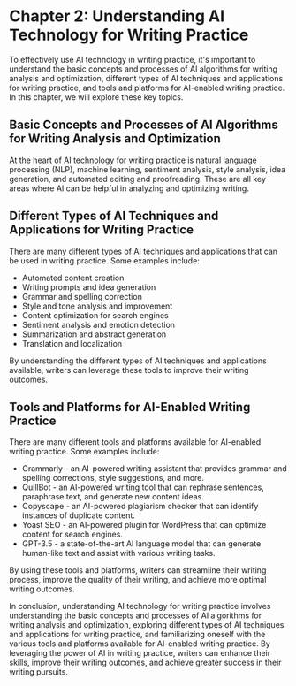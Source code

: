 Chapter 2: Understanding AI Technology for Writing Practice
===========================================================

To effectively use AI technology in writing practice, it's important to understand the basic concepts and processes of AI algorithms for writing analysis and optimization, different types of AI techniques and applications for writing practice, and tools and platforms for AI-enabled writing practice. In this chapter, we will explore these key topics.

Basic Concepts and Processes of AI Algorithms for Writing Analysis and Optimization
-----------------------------------------------------------------------------------

At the heart of AI technology for writing practice is natural language processing (NLP), machine learning, sentiment analysis, style analysis, idea generation, and automated editing and proofreading. These are all key areas where AI can be helpful in analyzing and optimizing writing.

Different Types of AI Techniques and Applications for Writing Practice
----------------------------------------------------------------------

There are many different types of AI techniques and applications that can be used in writing practice. Some examples include:

* Automated content creation
* Writing prompts and idea generation
* Grammar and spelling correction
* Style and tone analysis and improvement
* Content optimization for search engines
* Sentiment analysis and emotion detection
* Summarization and abstract generation
* Translation and localization

By understanding the different types of AI techniques and applications available, writers can leverage these tools to improve their writing outcomes.

Tools and Platforms for AI-Enabled Writing Practice
---------------------------------------------------

There are many different tools and platforms available for AI-enabled writing practice. Some examples include:

* Grammarly - an AI-powered writing assistant that provides grammar and spelling corrections, style suggestions, and more.
* QuillBot - an AI-powered writing tool that can rephrase sentences, paraphrase text, and generate new content ideas.
* Copyscape - an AI-powered plagiarism checker that can identify instances of duplicate content.
* Yoast SEO - an AI-powered plugin for WordPress that can optimize content for search engines.
* GPT-3.5 - a state-of-the-art AI language model that can generate human-like text and assist with various writing tasks.

By using these tools and platforms, writers can streamline their writing process, improve the quality of their writing, and achieve more optimal writing outcomes.

In conclusion, understanding AI technology for writing practice involves understanding the basic concepts and processes of AI algorithms for writing analysis and optimization, exploring different types of AI techniques and applications for writing practice, and familiarizing oneself with the various tools and platforms available for AI-enabled writing practice. By leveraging the power of AI in writing practice, writers can enhance their skills, improve their writing outcomes, and achieve greater success in their writing pursuits.
